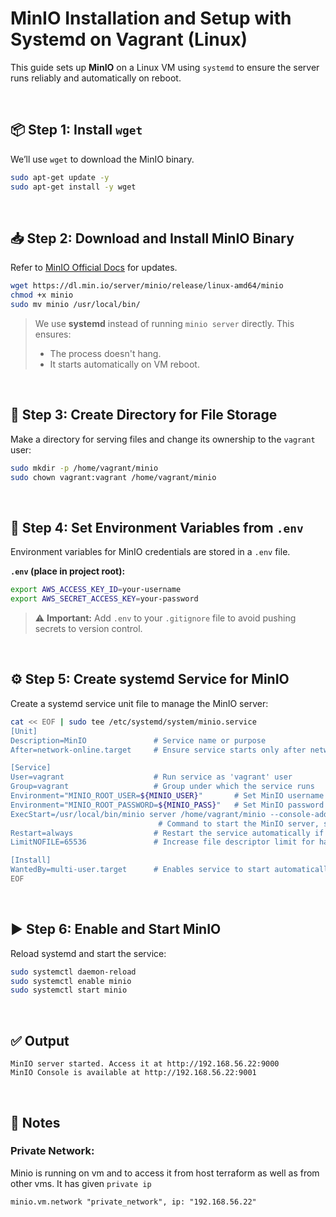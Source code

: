 # MinIO Installation and Setup with Systemd on Vagrant (Linux)

This guide sets up **MinIO** on a Linux VM using `systemd` to ensure the server runs reliably and automatically on reboot.

<br>

## 📦 Step 1: Install `wget`

We’ll use `wget` to download the MinIO binary.

```bash
sudo apt-get update -y
sudo apt-get install -y wget
```

<br>

## 📥 Step 2: Download and Install MinIO Binary

Refer to [MinIO Official Docs](https://min.io/docs/minio/linux/index.html) for updates.

```bash
wget https://dl.min.io/server/minio/release/linux-amd64/minio
chmod +x minio
sudo mv minio /usr/local/bin/
```

> We use **systemd** instead of running `minio server` directly. This ensures:
> * The process doesn't hang.
> * It starts automatically on VM reboot.

<br>

## 📁 Step 3: Create Directory for File Storage

Make a directory for serving files and change its ownership to the `vagrant` user:

```bash
sudo mkdir -p /home/vagrant/minio
sudo chown vagrant:vagrant /home/vagrant/minio
```

<br>

## 🔐 Step 4: Set Environment Variables from `.env`

Environment variables for MinIO credentials are stored in a `.env` file.

**`.env` (place in project root):**

```bash
export AWS_ACCESS_KEY_ID=your-username
export AWS_SECRET_ACCESS_KEY=your-password
```

> ⚠️ **Important:** Add `.env` to your `.gitignore` file to avoid pushing secrets to version control.

<br>

## ⚙️ Step 5: Create systemd Service for MinIO

Create a systemd service unit file to manage the MinIO server:

```bash
cat << EOF | sudo tee /etc/systemd/system/minio.service
[Unit]
Description=MinIO               # Service name or purpose
After=network-online.target     # Ensure service starts only after network is up (IP, DNS, router availability)

[Service]
User=vagrant                    # Run service as 'vagrant' user
Group=vagrant                   # Group under which the service runs
Environment="MINIO_ROOT_USER=${MINIO_USER}"       # Set MinIO username from environment variable
Environment="MINIO_ROOT_PASSWORD=${MINIO_PASS}"   # Set MinIO password from environment variable
ExecStart=/usr/local/bin/minio server /home/vagrant/minio --console-address=:9001
                                 # Command to start the MinIO server, serving from /home/vagrant/minio and web UI on port 9001
Restart=always                  # Restart the service automatically if it crashes or stops
LimitNOFILE=65536               # Increase file descriptor limit for handling large numbers of connections/files

[Install]
WantedBy=multi-user.target      # Enables service to start automatically at boot 
EOF
```

<br>

## ▶️ Step 6: Enable and Start MinIO

Reload systemd and start the service:

```bash
sudo systemctl daemon-reload
sudo systemctl enable minio
sudo systemctl start minio
```

<br>

## ✅ Output

```text
MinIO server started. Access it at http://192.168.56.22:9000
MinIO Console is available at http://192.168.56.22:9001
```

<br>

## 🧠 Notes

### Private Network:

Minio is running on vm and to access it from host terraform as well as from other vms. It has given `private ip`

```hcl
minio.vm.network "private_network", ip: "192.168.56.22"
```
